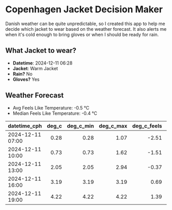 
# Copenhagen Jacket Decision Maker

Danish weather can be quite unpredictable, so I created this app to help me decide which jacket to wear based on the weather forecast. 
It also alerts me when it's cold enough to bring gloves or when I should be ready for rain.

## What Jacket to wear?

- **Datetime**: 2024-12-11 06:28
- **Jacket**: Warm Jacket
- **Rain?** No
- **Gloves?** Yes

## Weather Forecast
- Avg Feels Like Temperature: -0.5 °C
- Median Feels Like Temperature: -0.4 °C

| datetime_cph     |   deg_c |   deg_c_min |   deg_c_max |   deg_c_feels | weather   | wind   | rain   |
|:-----------------|--------:|------------:|------------:|--------------:|:----------|:-------|:-------|
| 2024-12-11 07:00 |    0.28 |        0.28 |        1.07 |         -2.51 | Clouds    | Low    | None   |
| 2024-12-11 10:00 |    0.73 |        0.73 |        1.62 |         -1.51 | Clouds    | Low    | None   |
| 2024-12-11 13:00 |    2.05 |        2.05 |        2.94 |         -0.37 | Clouds    | Low    | None   |
| 2024-12-11 16:00 |    3.19 |        3.19 |        3.19 |          0.69 | Clouds    | Low    | None   |
| 2024-12-11 19:00 |    4.22 |        4.22 |        4.22 |          1.39 | Clouds    | Low    | None   |
        